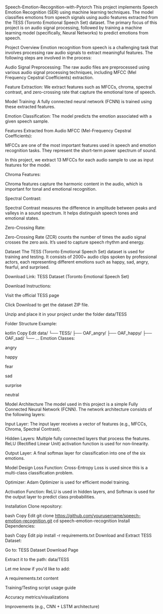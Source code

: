 Speech-Emotion-Recognition-with-Pytorch
This project implements Speech Emotion Recognition (SER) using machine learning techniques. The model classifies emotions from speech signals using audio features extracted from the TESS (Toronto Emotional Speech Set) dataset. The primary focus of this project is on audio signal processing, followed by training a machine learning model (specifically, Neural Networks) to predict emotions from speech.

Project Overview
Emotion recognition from speech is a challenging task that involves processing raw audio signals to extract meaningful features. The following steps are involved in the process:

Audio Signal Preprocessing: The raw audio files are preprocessed using various audio signal processing techniques, including MFCC (Mel Frequency Cepstral Coefficients) extraction.

Feature Extraction: We extract features such as MFCCs, chroma, spectral contrast, and zero-crossing rate that capture the emotional tone of speech.

Model Training: A fully connected neural network (FCNN) is trained using these extracted features.

Emotion Classification: The model predicts the emotion associated with a given speech sample.

Features Extracted from Audio
MFCC (Mel-Frequency Cepstral Coefficients):

MFCCs are one of the most important features used in speech and emotion recognition tasks. They represent the short-term power spectrum of sound.

In this project, we extract 13 MFCCs for each audio sample to use as input features for the model.

Chroma Features:

Chroma features capture the harmonic content in the audio, which is important for tonal and emotional recognition.

Spectral Contrast:

Spectral Contrast measures the difference in amplitude between peaks and valleys in a sound spectrum. It helps distinguish speech tones and emotional states.

Zero-Crossing Rate:

Zero-Crossing Rate (ZCR) counts the number of times the audio signal crosses the zero axis. It’s used to capture speech rhythm and energy.

Dataset
The TESS (Toronto Emotional Speech Set) dataset is used for training and testing. It consists of 2000+ audio clips spoken by professional actors, each representing different emotions such as happy, sad, angry, fearful, and surprised.

Download Link: TESS Dataset (Toronto Emotional Speech Set)

Download Instructions:

Visit the official TESS page

Click Download to get the dataset ZIP file.

Unzip and place it in your project under the folder data/TESS

Folder Structure Example:

kotlin
Copy
Edit
data/
└── TESS/
    ├── OAF_angry/
    ├── OAF_happy/
    ├── OAF_sad/
    └── ...
Emotion Classes:

angry

happy

fear

sad

surprise

neutral

Model Architecture
The model used in this project is a simple Fully Connected Neural Network (FCNN). The network architecture consists of the following layers:

Input Layer: The input layer receives a vector of features (e.g., MFCCs, Chroma, Spectral Contrast).

Hidden Layers: Multiple fully connected layers that process the features. ReLU (Rectified Linear Unit) activation function is used for non-linearity.

Output Layer: A final softmax layer for classification into one of the six emotions.

Model Design
Loss Function: Cross-Entropy Loss is used since this is a multi-class classification problem.

Optimizer: Adam Optimizer is used for efficient model training.

Activation Function: ReLU is used in hidden layers, and Softmax is used for the output layer to predict class probabilities.

Installation
Clone repository:

bash
Copy
Edit
git clone https://github.com/yourusername/speech-emotion-recognition.git
cd speech-emotion-recognition
Install Dependencies:

bash
Copy
Edit
pip install -r requirements.txt
Download and Extract TESS Dataset:

Go to: TESS Dataset Download Page

Extract it to the path: data/TESS

Let me know if you'd like to add:

A requirements.txt content

Training/Testing script usage guide

Accuracy metrics/visualizations

Improvements (e.g., CNN + LSTM architecture)









